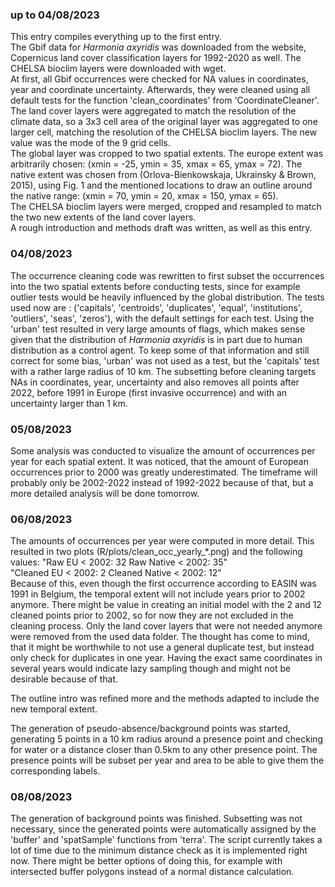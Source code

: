 ### up to 04/08/2023
This entry compiles everything up to the first entry.  
The Gbif data for *Harmonia axyridis* was downloaded from the website, Copernicus land cover classification layers for 1992-2020 as well. 
The CHELSA bioclim layers were downloaded with wget.  
At first, all Gbif occurrences were checked for NA values in coordinates, year and coordinate uncertainty. 
Afterwards, they were cleaned using all default tests for the function 'clean_coordinates' from 'CoordinateCleaner'.  
The land cover layers were aggregated to match the resolution of the climate data, so a 3x3 cell area of the original layer was aggregated to one larger cell, matching the resolution of the CHELSA bioclim layers.
The new value was the mode of the 9 grid cells.  
The global layer was cropped to two spatial extents. 
The europe extent was arbitrarily chosen: 
(xmin = -25, ymin = 35, xmax = 65, ymax = 72). 
The native extent was chosen from (Orlova-Bienkowskaja, Ukrainsky & Brown, 2015), using Fig. 1 and the mentioned locations to draw an outline around the native range:
(xmin = 70, ymin = 20, xmax = 150, ymax = 65).  
The CHELSA bioclim layers were merged, cropped and resampled to match the two new extents of the land cover layers.  
A rough introduction and methods draft was written, as well as this entry.


### 04/08/2023
The occurrence cleaning code was rewritten to first subset the occurrences into the two spatial extents before conducting tests, since for example outlier tests would be heavily influenced by the global distribution. The tests used now are :
('capitals', 'centroids', 'duplicates', 'equal', 'institutions', 'outliers', 'seas', 'zeros'), with the default settings for each test.
Using the 'urban' test resulted in very large amounts of flags, which makes sense given that the distribution of *Harmonia axyridis* is in part due to human distribution as a control agent.
To keep some of that information and still correct for some bias, 'urban' was not used as a test, but the 'capitals' test with a rather large radius of 10 km.
The subsetting before cleaning targets NAs in coordinates, year, uncertainty and also removes all points after 2022, before 1991 in Europe (first invasive occurrence) and with an uncertainty larger than 1 km.

### 05/08/2023
Some analysis was conducted to visualize the amount of occurrences per year for each spatial extent. 
It was noticed, that the amount of European occurrences prior to 2000 was greatly underestimated. 
The timeframe will probably only be 2002-2022 instead of 1992-2022 because of that, but a more detailed analysis will be done tomorrow.

### 06/08/2023
The amounts of occurrences per year were computed in more detail.
This resulted in two plots (R/plots/clean_occ_yearly_*.png) and the following values:
"Raw EU < 2002: 32 Raw Native < 2002: 35"  
"Cleaned EU < 2002: 2 Cleaned Native < 2002: 12"  
Because of this, even though the first occurrence according to EASIN was 1991 in Belgium, the temporal extent will not include years prior to 2002 anymore.
There might be value in creating an initial model with the 2 and 12 cleaned points prior to 2002, so for now they are not excluded in the cleaning process.
Only the land cover layers that were not needed anymore were removed from the used data folder.
The thought has come to mind, that it might be worthwhile to not use a general duplicate test, but instead only check for duplicates in one year.
Having the exact same coordinates in several years would indicate lazy sampling though and might not be desirable because of that.

The outline intro was refined more and the methods adapted to include the new temporal extent.

The generation of pseudo-absence/background points was started, generating 5 points in a 10 km radius around a presence point and checking for water or a distance closer than 0.5km to any other presence point. 
The presence points will be subset per year and area to be able to give them the corresponding labels.

### 08/08/2023
The generation of background points was finished.
Subsetting was not necessary, since the generated points were automatically assigned by the 'buffer' and 'spatSample' functions from 'terra'.
The script currently takes a lot of time due to the minimum distance check as it is implemented right now.
There might be better options of doing this, for example with intersected buffer polygons instead of a normal distance calculation.